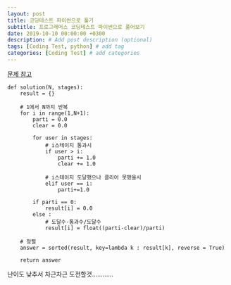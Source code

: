 ```yaml
---
layout: post
title: 코딩테스트 파이썬으로 풀기
subtitle: 프로그래머스 코딩테스트 파이썬으로 풀어보기
date: 2019-10-10 00:00:00 +0300
description: # Add post description (optional)
tags: [Coding Test, python] # add tag
categories: [Coding Test] # add categories
---
```


[문제 참고](https://tech.kakao.com/2018/09/21/kakao-blind-recruitment-for2019-round-1/)

```
def solution(N, stages):
	result = {}

	# 1에서 N까지 반복
	for i in range(1,N+1):
		parti = 0.0
		clear = 0.0

		for user in stages:
			# i스테이지 통과시
			if user > i:
				parti += 1.0
				clear += 1.0

			# i스테이지 도달했으나 클리어 못했을시
			elif user == i:
				parti+=1.0

		if parti == 0:
			result[i] = 0.0
		else :
			# 도달수-통과수/도달수
			result[i] = float((parti-clear)/parti)

	# 정렬
	answer = sorted(result, key=lambda k : result[k], reverse = True)

	return answer
```

난이도 낮추서 차근차근 도전할것............

